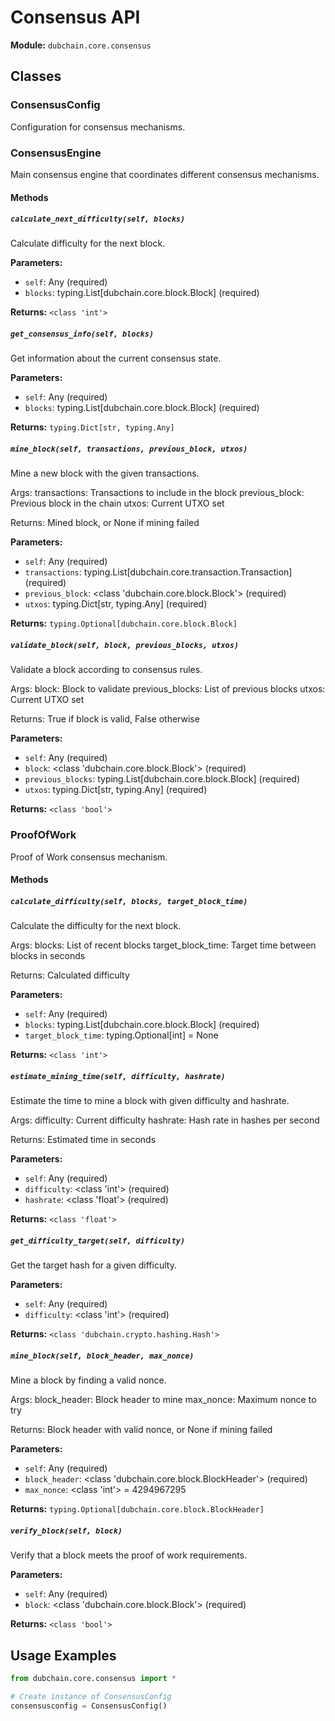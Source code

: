 # Consensus API

**Module:** `dubchain.core.consensus`

## Classes

### ConsensusConfig

Configuration for consensus mechanisms.

### ConsensusEngine

Main consensus engine that coordinates different consensus mechanisms.

#### Methods

##### `calculate_next_difficulty(self, blocks)`

Calculate difficulty for the next block.

**Parameters:**

- `self`: Any (required)
- `blocks`: typing.List[dubchain.core.block.Block] (required)

**Returns:** `<class 'int'>`

##### `get_consensus_info(self, blocks)`

Get information about the current consensus state.

**Parameters:**

- `self`: Any (required)
- `blocks`: typing.List[dubchain.core.block.Block] (required)

**Returns:** `typing.Dict[str, typing.Any]`

##### `mine_block(self, transactions, previous_block, utxos)`

Mine a new block with the given transactions.

Args:
    transactions: Transactions to include in the block
    previous_block: Previous block in the chain
    utxos: Current UTXO set

Returns:
    Mined block, or None if mining failed

**Parameters:**

- `self`: Any (required)
- `transactions`: typing.List[dubchain.core.transaction.Transaction] (required)
- `previous_block`: <class 'dubchain.core.block.Block'> (required)
- `utxos`: typing.Dict[str, typing.Any] (required)

**Returns:** `typing.Optional[dubchain.core.block.Block]`

##### `validate_block(self, block, previous_blocks, utxos)`

Validate a block according to consensus rules.

Args:
    block: Block to validate
    previous_blocks: List of previous blocks
    utxos: Current UTXO set

Returns:
    True if block is valid, False otherwise

**Parameters:**

- `self`: Any (required)
- `block`: <class 'dubchain.core.block.Block'> (required)
- `previous_blocks`: typing.List[dubchain.core.block.Block] (required)
- `utxos`: typing.Dict[str, typing.Any] (required)

**Returns:** `<class 'bool'>`

### ProofOfWork

Proof of Work consensus mechanism.

#### Methods

##### `calculate_difficulty(self, blocks, target_block_time)`

Calculate the difficulty for the next block.

Args:
    blocks: List of recent blocks
    target_block_time: Target time between blocks in seconds

Returns:
    Calculated difficulty

**Parameters:**

- `self`: Any (required)
- `blocks`: typing.List[dubchain.core.block.Block] (required)
- `target_block_time`: typing.Optional[int] = None

**Returns:** `<class 'int'>`

##### `estimate_mining_time(self, difficulty, hashrate)`

Estimate the time to mine a block with given difficulty and hashrate.

Args:
    difficulty: Current difficulty
    hashrate: Hash rate in hashes per second

Returns:
    Estimated time in seconds

**Parameters:**

- `self`: Any (required)
- `difficulty`: <class 'int'> (required)
- `hashrate`: <class 'float'> (required)

**Returns:** `<class 'float'>`

##### `get_difficulty_target(self, difficulty)`

Get the target hash for a given difficulty.

**Parameters:**

- `self`: Any (required)
- `difficulty`: <class 'int'> (required)

**Returns:** `<class 'dubchain.crypto.hashing.Hash'>`

##### `mine_block(self, block_header, max_nonce)`

Mine a block by finding a valid nonce.

Args:
    block_header: Block header to mine
    max_nonce: Maximum nonce to try

Returns:
    Block header with valid nonce, or None if mining failed

**Parameters:**

- `self`: Any (required)
- `block_header`: <class 'dubchain.core.block.BlockHeader'> (required)
- `max_nonce`: <class 'int'> = 4294967295

**Returns:** `typing.Optional[dubchain.core.block.BlockHeader]`

##### `verify_block(self, block)`

Verify that a block meets the proof of work requirements.

**Parameters:**

- `self`: Any (required)
- `block`: <class 'dubchain.core.block.Block'> (required)

**Returns:** `<class 'bool'>`

## Usage Examples

```python
from dubchain.core.consensus import *

# Create instance of ConsensusConfig
consensusconfig = ConsensusConfig()

```
